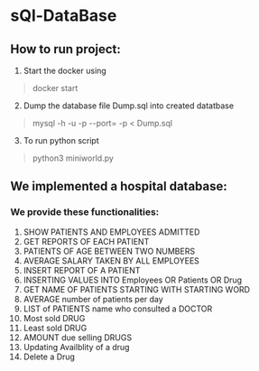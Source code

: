 # sQl-DataBase

## How to run project:


1. Start  the docker using 

 > docker start <ID>

2. Dump the database file Dump.sql into created datatbase 

> mysql -h <host> -u <usrname> -p <Database name> --port=<port> -p < Dump.sql

3. To run python script

> python3 miniworld.py

## We implemented a hospital database:

### We provide these functionalities:

1. SHOW PATIENTS AND EMPLOYEES ADMITTED
2. GET REPORTS OF EACH PATIENT
3. PATIENTS OF AGE BETWEEN TWO NUMBERS
4. AVERAGE SALARY TAKEN BY ALL EMPLOYEES
5. INSERT REPORT OF A PATIENT
6. INSERTING VALUES INTO Employees OR Patients  OR Drug
7. GET NAME OF PATIENTS STARTING WITH STARTING WORD
8. AVERAGE number of patients per day
9. LIST of PATIENTS name who consulted a DOCTOR
10. Most sold DRUG
11. Least sold DRUG
12. AMOUNT due selling DRUGS
13. Updating Availblity of a drug
14. Delete a Drug
